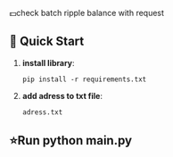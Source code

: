 💵check batch ripple balance with request 

## 🚀 Quick Start


1.  **install library**:

    ```
    pip install -r requirements.txt

2.  **add adress to txt file**:
    ```
    adress.txt

## ⭐Run python main.py
